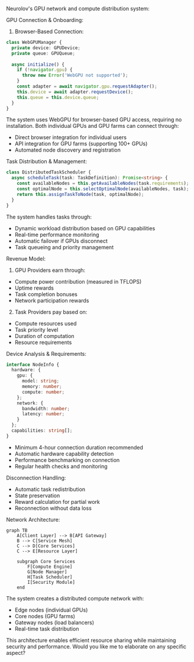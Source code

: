  Neurolov's GPU network and compute distribution system:

GPU Connection & Onboarding:

1. Browser-Based Connection:
```typescript
class WebGPUManager {
  private device: GPUDevice;
  private queue: GPUQueue;
  
  async initialize() {
    if (!navigator.gpu) {
      throw new Error('WebGPU not supported');
    }
    const adapter = await navigator.gpu.requestAdapter();
    this.device = await adapter.requestDevice();
    this.queue = this.device.queue;
  }
}
```

The system uses WebGPU for browser-based GPU access, requiring no installation. Both individual GPUs and GPU farms can connect through:
- Direct browser integration for individual users
- API integration for GPU farms (supporting 100+ GPUs)
- Automated node discovery and registration

Task Distribution & Management:

```typescript
class DistributedTaskScheduler {
  async scheduleTask(task: TaskDefinition): Promise<string> {
    const availableNodes = this.getAvailableNodes(task.requirements);
    const optimalNode = this.selectOptimalNode(availableNodes, task);
    return this.assignTaskToNode(task, optimalNode);
  }
}
```

The system handles tasks through:
- Dynamic workload distribution based on GPU capabilities
- Real-time performance monitoring
- Automatic failover if GPUs disconnect
- Task queueing and priority management

Revenue Model:
1. GPU Providers earn through:
- Compute power contribution (measured in TFLOPS)
- Uptime rewards
- Task completion bonuses
- Network participation rewards

2. Task Providers pay based on:
- Compute resources used
- Task priority level
- Duration of computation
- Resource requirements

Device Analysis & Requirements:
```typescript
interface NodeInfo {
  hardware: {
    gpu: {
      model: string;
      memory: number;
      compute: number;
    };
    network: {
      bandwidth: number;
      latency: number;
    }
  };
  capabilities: string[];
}
```

- Minimum 4-hour connection duration recommended
- Automatic hardware capability detection
- Performance benchmarking on connection
- Regular health checks and monitoring

Disconnection Handling:
- Automatic task redistribution
- State preservation
- Reward calculation for partial work
- Reconnection without data loss

Network Architecture:
```mermaid
graph TB
    A[Client Layer] --> B[API Gateway]
    B --> C[Service Mesh]
    C --> D[Core Services]
    C --> E[Resource Layer]
    
    subgraph Core Services
        F[Compute Engine]
        G[Node Manager]
        H[Task Scheduler]
        I[Security Module]
    end
```

The system creates a distributed compute network with:
- Edge nodes (individual GPUs)
- Core nodes (GPU farms)
- Gateway nodes (load balancers)
- Real-time task distribution

This architecture enables efficient resource sharing while maintaining security and performance. Would you like me to elaborate on any specific aspect?
